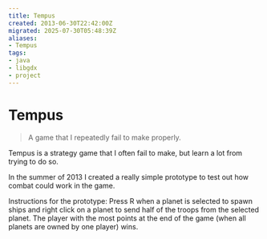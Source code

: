 ```yaml
---
title: Tempus
created: 2013-06-30T22:42:00Z
migrated: 2025-07-30T05:48:39Z
aliases:
- Tempus
tags:
- java
- libgdx
- project
---
```


# Tempus

> A game that I repeatedly fail to make properly.

Tempus is a strategy game that I often fail to make, but learn a lot from trying to do so.

In the summer of 2013 I created a really simple prototype to test out how combat could work in the game.

Instructions for the prototype: Press R when a planet is selected to spawn ships and right click on a planet to send half of the troops from the selected planet. The player with the most points at the end of the game (when all planets are owned by one player) wins.
